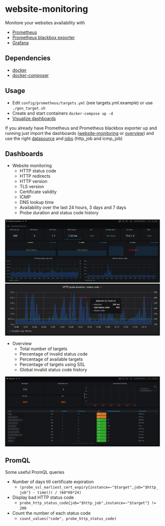 # website-monitoring

Monitore your websites availability with
* [Prometheus](https://github.com/prometheus/prometheus)
* [Prometheus blackbox exporter](https://github.com/prometheus/blackbox_exporter)
* [Grafana](https://github.com/grafana/grafana)

## Dependencies

* [docker](https://docs.docker.com/install/)
* [docker-composer](https://docs.docker.com/compose/install/)

## Usage

* Edit `config/prometheus/targets.yml` (see targets.yml.example) or use `./gen_target.sh`
* Create and start containers `docker-compose up -d`
* [Visualize dashboards](http://localhost:3000/)

If you already have Prometheus and Prometheus blackbox exporter up and running just import the dashboards ([website-monitoring](website-monitoring.json) or [overview](overview.json)) and use the right [datasource](screenshots/import.png) and [jobs](screenshots/import.png) (http_job and icmp_job)

## Dashboards

* Website monitoring
  * HTTP status code
  * HTTP redirects
  * HTTP version
  * TLS version
  * Certificate validity
  * ICMP
  * DNS lookup time
  * Availability over the last 24 hours, 3 days and 7 days
  * Probe duration and status code history

![web-1](screenshots/website-monitoring_1.png)
![web-2](screenshots/website-monitoring_2.png)

* Overview
  * Total number of targets
  * Percentage of invalid status code
  * Percentage of available targets
  * Percentage of targets using SSL
  * Global invalid status code history

![overview](screenshots/overview_1.png)


## PromQL

Some useful PromQL queries

* Number of days till certificate expiration
  * `(probe_ssl_earliest_cert_expiry{instance=~"$target",job="$http_job"} - time()) / (60*60*24)`
* Display bad HTTP status code
  * `probe_http_status_code{job="$http_job",instance=~"$target"} != 200`
* Count the number of each status code
  * `count_values("code", probe_http_status_code)`
